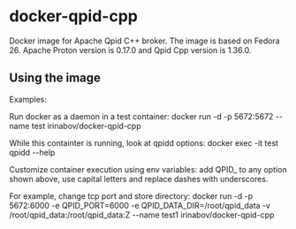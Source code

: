# docker-qpid-cpp

Docker image for Apache Qpid C++ broker. The image is based on Fedora 26.
Apache Proton version is 0.17.0 and Qpid Cpp version is 1.36.0.

## Using the image

Examples:

Run docker as a daemon in a test container:
  docker run -d -p 5672:5672 --name test irinabov/docker-qpid-cpp

While this containter is running, look at qpidd options:
  docker exec -it test qpidd --help

Customize container execution using env variables: 
  add QPID_ to any option shown above, use capital letters and replace dashes with underscores.

For example, change tcp port and store directory:
  docker run -d -p 5672:6000 -e QPID_PORT=6000 -e QPID_DATA_DIR=/root/qpid_data -v /root/qpid_data:/root/qpid_data:Z --name test1 irinabov/docker-qpid-cpp
